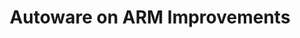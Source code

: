 ---
categories:
- bkk19
description: As members of the Autoware foundation it is Linaro’s hope to make improvements
  to Autoware’s code base, promote Automotive applications running on the ARM ecosystem,
  and foster the open source community while also providing good code support, practice,
  and standards. <br /> <br /> In this session we will talk about the difference between
  Autoware.ai and Autoware.Auto and the transition from ROS1 to ROS2 for Real Time
  applications. We will also mention Linaro’s efforts to make improvements to Autoware’s
  code and provide unit tests for the various Autoware modules. Finally we will talk
  about our efforts of getting Autoware running efficiently on ARM platforms.
image:
  featured: 'true'
  path: /assets/images/featured-images/bkk19/BKK19-502.png
session_attendee_num: '17'
session_id: BKK19-502
session_room: Session Room 2 (Lotus 3-4)
session_slot:
  end_time: '2019-04-05 08:55:00'
  start_time: '2019-04-05 08:30:00'
session_speakers:
- speaker_bio: 'Autonomous systems engineer with experience working in different domains:
    air, underwater and ground based platforms. Past experience involves working at
    Ixion Industry &amp; Aerospace, a highly innovative SME in Spain, Airbus Defence
    and Space, in Stevenage, and most recently at Transport Systems Catapult, based
    in Milton Keynes.'
  speaker_company: Linaro
  speaker_image: /assets/images/speakers/bkk19/servando-german-serrano.jpg
  speaker_location: ''
  speaker_name: Servando German Serrano
  speaker_position: Software Engineer
  speaker_username: servando.german.serrano
- speaker_bio: 96Boards Software Engineer for Linaro. Recent Graduate of Kings College
    London, with a passion for machine learning and autonomous vehicles.
  speaker_company: Linaro
  speaker_image: /assets/images/speakers/bkk19/theodore-grey.jpg
  speaker_location: ''
  speaker_name: Theodore Grey
  speaker_position: Software Engineer
  speaker_username: theodore.grey
session_track: Automotive
tag: session
tags:
- Automotive
- 96Boards
title: Autoware on ARM Improvements
---